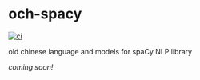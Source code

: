 # och-spacy
[![ci](https://github.com/direct-phonology/och-spacy/actions/workflows/ci.yml/badge.svg)](https://github.com/direct-phonology/och-spacy/actions/workflows/ci.yml)

old chinese language and models for spaCy NLP library

_coming soon!_
